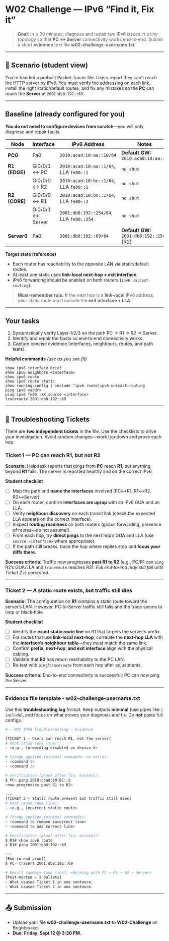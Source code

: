 # W02 Challenge — IPv6 “Find it, Fix it”

> **Goal:** In ≤ 30 minutes, diagnose and repair two IPv6 issues in a tiny topology so that **PC ↔ Server** connectivity works end‑to‑end. Submit a short **evidence** text file **w02-challenge-username.txt**.

---

## 🔎 Scenario (student view)

You’re handed a prebuilt Packet Tracer file. Users report they can’t reach the HTTP server by IPv6. You must verify the addressing on each link, install the right static/default routes, and fix any mistakes so the **PC** can reach the **Server** at `2001:db8:192::69`.

---

## Baseline (already configured for you)

**You do not need to configure devices from scratch**—you will only diagnose and repair faults.

| Node          | Interface        | IPv6 Address                            | Notes                                    |
| ------------- | ---------------- | --------------------------------------- | ---------------------------------------- |
| **PC0**       | Fa0              | `2010:acad:10:aa::10/64`                | **Default GW:** `2010:acad:10:aa::1`     |
| **R1 (EDGE)** | Gi0/0/1 ↔ PC     | `2010:acad:10:aa::1/64`, LLA `fe80::1`  | `no shut`                                |
|               | Gi0/0/0 ↔ R2     | `2010:acad:10:bc::1/64`, LLA `fe80::1`  | `no shut`                                |
| **R2 (CORE)** | Gi0/0/0 ↔ R1     | `2010:acad:10:bc::2/64`, LLA `fe80::2`  | `no shut`                                |
|               | Gi0/0/1 ↔ Server | `2001:db8:192::254/64`, LLA `fe80::254` | `no shut`                                |
| **Server0**   | Fa0              | `2001:db8:192::69/64`                   | **Default GW:** `2001:db8:192::254` (R2) |

**Target state (reference)**
- Each router has reachability to the _opposite_ LAN via static/default routes.
- At least one static uses **link‑local next‑hop + exit interface**.
- IPv6 forwarding should be enabled on both routers (`ipv6 unicast-routing`).

> **Must‑remember rule:** If the next hop is a **link‑local** IPv6 address, your static route must include the **exit interface + LLA**.

---

## Your tasks
1. Systematically verify Layer‑1/2/3 on the path PC → R1 → R2 → Server.
2. Identify and repair the faults so end‑to‑end connectivity works.
3. Capture concise evidence (interfaces, neighbours, routes, and path tests).
    
**Helpful commands** _(use as you see fit)_

```text
show ipv6 interface brief
show ipv6 neighbors <interface>
show ipv6 route
show ipv6 route static
show running-config | include ^ipv6 route|ipv6 unicast-routing
ping ipv6 <addr>
ping ipv6 fe80::XX source <interface>
traceroute 2001:db8:192::69
```

---

## 🧩 Troubleshooting Tickets

There are **two independent tickets** in the file. Use the checklists to drive your investigation. Avoid random changes—work top‑down and prove each hop.

### Ticket 1 — PC can reach R1, but not R2

**Scenario:** Helpdesk reports that pings from **PC** reach **R1**, but anything beyond **R1** fails. The server is reported healthy and on the correct IPv6.

**Student checklist**
- [ ] Map the path and **name the interfaces** involved (PC↔R1, R1↔R2, R2↔Server).
- [ ] On each router, confirm **interfaces are up/up** with an IPv6 GUA and an LLA.
- [ ] Verify **neighbour discovery** on each transit link (check the expected LLA appears on the correct interface).
- [ ] Inspect **routing readiness** on both routers (global forwarding, presence of routes—do not assume!).
- [ ] From each hop, try **direct pings** to the next hop’s GUA and LLA (use `source <interface>` where appropriate).
- [ ] If the path still breaks, trace the hop where replies stop and **focus your diffs there**.
    
**Success criteria:** Traffic now progresses **past R1 to R2** (e.g., PC/R1 can `ping` R2’s GUA/LLA and `traceroute` reaches R2). _Full end‑to‑end may still fail until Ticket 2 is corrected._

---

### Ticket 2 — A static route exists, but traffic still dies

**Scenario:** The configuration on **R1** contains a static route toward the server’s LAN. However, PC‑to‑Server traffic still fails and the trace seems to loop or black‑hole.

**Student checklist**
- [ ] Identify the **exact static route line** on R1 that targets the server’s prefix.
- [ ] For routes that use **link‑local next‑hop**, correlate the **next‑hop LLA** with the **interface’s neighbour table**—they must match the same link.
- [ ] Confirm **prefix, next‑hop, and exit interface** align with the physical cabling.
- [ ] Validate that **R2** has return reachability to the PC LAN.
- [ ] Re‑test with `ping`/`traceroute` from each hop after adjustments.
    
**Success criteria:** End-to-end connectivity is successful; PC can now ping the Server.

---
### Evidence file template - **w02-challenge-username.txt**

Use this **troubleshooting log** format. Keep outputs **minimal** (use pipes like `| include`), and focus on what proves your diagnosis and fix. Do **not** paste full configs.

```bash
#-- W02 IPv6 Troubleshooting — Evidence 

[TICKET 1 — Users can reach R1, not the server]
# Root cause (one line):
- <e.g., forwarding disabled on device X>

# Change applied (minimal commands; no extra):
- <command 1>
- <command 2>

# Verification (proof after fix; minimal):
$ PC> ping 2010:acad:10:BC::2
<now progresses past R1 to R2>

---
[TICKET 2 — Static route present but traffic still dies]
# Root cause (one line):
- <e.g., incorrect static route>

# Change applied (minimal commands):
- <command to remove incorrect line>
- <command to add correct line>

# Verification (proof after fix; minimal):
$ R1# show ipv6 route
$ R1# ping 2001:db8:192::69

---
[End-to-end proof]
$ PC> tracert 2001:db8:192::69

# Result summary (one line): <Working path PC → R1 → R2 → Server>
[Post-mortem — 2 bullets]
- What caused Ticket 1 in one sentence.
- What caused Ticket 2 in one sentence.
```


---
## 📤 Submission
- Upload your file **w02-challenge-username.txt** to **W02-Challenge** on Brightspace.
- **Due:** **Friday, Sept 12 @ 3:30 PM.**


